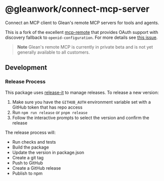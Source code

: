 # @gleanwork/connect-mcp-server

Connect an MCP client to Glean's remote MCP servers for tools and agents.

This is a fork of the excellent [mcp-remote](https://github.com/geelen/mcp-remote) that provides OAuth support with discovery fallback to `openid-configuration`.  For more details see [this issue](https://github.com/modelcontextprotocol/typescript-sdk/issues/616).

> **Note**
> Glean's remote MCP is currently in private beta and is not yet generally available to all customers.

## Development

### Release Process

This package uses [release-it](https://github.com/release-it/release-it) to manage releases. To release a new version:

1. Make sure you have the `GITHUB_AUTH` environment variable set with a GitHub token that has repo access
2. Run `npm run release` or `pnpm release`
3. Follow the interactive prompts to select the version and confirm the release

The release process will:
- Run checks and tests
- Build the package
- Update the version in package.json
- Create a git tag
- Push to GitHub
- Create a GitHub release
- Publish to npm
